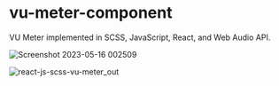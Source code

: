 # vu-meter-component
VU Meter implemented in SCSS, JavaScript, React, and Web Audio API.

![Screenshot 2023-05-16 002509](https://github.com/DivideByZeno/vu-meter-component/assets/112029487/9a3e6221-cb79-402d-a7a3-55aadf56dc1a)

![react-js-scss-vu-meter_out](https://github.com/DivideByZeno/vu-meter-component/assets/112029487/6c0f9e4a-511f-4822-9e48-c424b4b51478)
